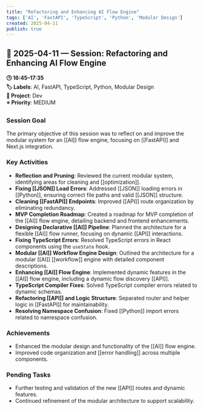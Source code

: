 ```yaml
---
title: "Refactoring and Enhancing AI Flow Engine"
tags: ['AI', 'FastAPI', 'TypeScript', 'Python', 'Modular Design']
created: 2025-04-11
publish: true
---
```


## 📅 2025-04-11 — Session: Refactoring and Enhancing AI Flow Engine

**🕒 16:45–17:35**  
**🏷️ Labels**: AI, FastAPI, TypeScript, Python, Modular Design  
**📂 Project**: Dev  
**⭐ Priority**: MEDIUM  


### Session Goal
The primary objective of this session was to reflect on and improve the modular system for an [[AI]] flow engine, focusing on [[FastAPI]] and Next.js integration.

### Key Activities
- **Reflection and Pruning**: Reviewed the current modular system, identifying areas for cleaning and [[optimization]].
- **Fixing [[JSON]] Load Errors**: Addressed [[JSON]] loading errors in [[Python]], ensuring correct file paths and valid [[JSON]] structure.
- **Cleaning [[FastAPI]] Endpoints**: Improved [[API]] route organization by eliminating redundancy.
- **MVP Completion Roadmap**: Created a roadmap for MVP completion of the [[AI]] flow engine, detailing backend and frontend enhancements.
- **Designing Declarative [[AI]] Pipeline**: Planned the architecture for a flexible [[AI]] flow runner, focusing on dynamic [[API]] interactions.
- **Fixing TypeScript Errors**: Resolved TypeScript errors in React components using the `useState` hook.
- **Modular [[AI]] Workflow Engine Design**: Outlined the architecture for a modular [[AI]] [[workflow]] engine with detailed component descriptions.
- **Enhancing [[AI]] Flow Engine**: Implemented dynamic features in the [[AI]] flow engine, including a dynamic flow discovery [[API]].
- **TypeScript Compiler Fixes**: Solved TypeScript compiler errors related to dynamic schemas.
- **Refactoring [[API]] and Logic Structure**: Separated router and helper logic in [[FastAPI]] for maintainability.
- **Resolving Namespace Confusion**: Fixed [[Python]] import errors related to namespace confusion.

### Achievements
- Enhanced the modular design and functionality of the [[AI]] flow engine.
- Improved code organization and [[error handling]] across multiple components.

### Pending Tasks
- Further testing and validation of the new [[API]] routes and dynamic features.
- Continued refinement of the modular architecture to support scalability.
